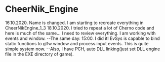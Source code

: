 # CheerNik_Engine
16.10.2020. Name is changed. I am starting to recreate everything in CheerNikEngine_1_3
18.10.2020. I tried to repeat a lot of Cherno code and here is much of the same... I need to review everything. I am working with events and window.
--The same day: 15:00. I did it! EvSys is capable to bind static functions to glfw window and process input events. This is quite simple system now.
--Also, I have PCH, auto DLL linking(just set DLL engine file in the EXE directory of game).